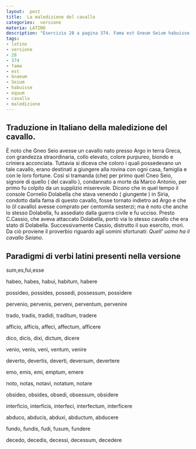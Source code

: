 ```yaml
---
layout:  post
title:  La maledizione del cavallo
categories:  versione
materia: LATINO
description: "Esercizio 28 a pagina 374. Fama est Gneum Seium habuisse equum natum Argis. Traduzione della maledizione del cavallo, dal Latino."
tags:
- latino
- versione
- 28
- 374
- fama
- est
- Gnaeum
- Seium
- habuisse
- equum
- cavallo
- maledizione
---
```


## Traduzione in Italiano della maledizione del cavallo.

È noto che Gneo Seio avesse un cavallo nato presso Argo in terra Greca, con grandezza straordinaria, collo elevato, colore purpureo, biondo e criniera acconciata. Tuttavia si diceva  che coloro i quali possedevano un tale cavallo, erano destinati a giungere alla rovina con ogni casa, famiglia e con le loro fortune. Così si tramanda (che) per primo quel Cneo Seio, signore di quello ( del cavallo ),  condannato a morte da Marco Antonio, per primo fu colpito da un supplizio miserevole. Dicono che in quel tempo il console Cornelio Dolabella che stava venendo ( giungente )  in Siria, condotto dalla fama di questo cavallo, fosse tornato indietro ad Argo e che lo  (il cavallo) avesse comprato per centomila sesterzi; ma è noto che anche lo stesso Dolabella, fu assediato dalla guerra civile e fu ucciso. Presto C.Cassio, che aveva attaccato Dolabella, portò via lo stesso cavallo che era stato di Dolabella. Successivamente Cassio, distrutto il suo esercito, morì. Da ciò proviene il proverbio riguardo agli uomini sfortunati: _Quell' uomo ha il cavallo Seiano_.

## Paradigmi di verbi latini presenti nella versione

sum,es,fui,esse

habeo, habes, habui, habitum, habere

possideo, possides, possedi, possessum, possidere

pervenio, pervenis, perveni, perventum, pervenire

trado, tradis, tradidi, traditum, tradere

afficio, afficis, affeci, affectum, afficere

dico, dicis, dixi, dictum, dicere

venio, venis, veni, ventum, venire

deverto, devertis, deverti, deversum, devertere

emo, emis, emi, emptum, emere

noto, notas, notavi, notatum, notare

obsideo, obsides, obsedi, obsessum, obsidere

interficio, interficis, interfeci, interfectum, interficere

abduco, abducis, abduxi, abductum, abducere

fundo, fundis, fudi, fusum, fundere

decedo, decedis, decessi, decessum, decedere
